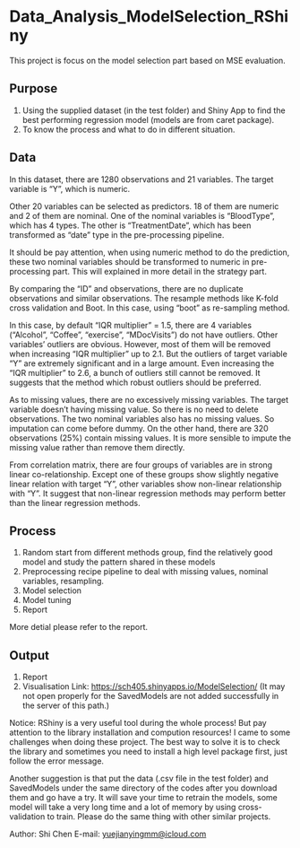 # Data_Analysis_ModelSelection_RShiny
This project is focus on the model selection part based on MSE evaluation. 
## Purpose
1. Using the supplied dataset (in the test folder) and Shiny App to find the best performing regression model (models are from caret package).
2. To know the process and what to do in different situation.

## Data

In this dataset, there are 1280 observations and 21 variables. The target variable is “Y”, which is numeric. 

Other 20 variables can be selected as predictors. 18 of them are numeric and 2 of them are nominal.  One of the nominal variables is “BloodType”, which has 4 types. The other is “TreatmentDate”, which has been transformed as “date” type in the pre-processing pipeline. 

It should be pay attention, when using numeric method to do the prediction, these two nominal variables should be transformed to numeric in pre-processing part. This will explained in more detail in the strategy part. 

By comparing the “ID” and observations, there are no duplicate observations and similar observations. The resample methods like K-fold cross validation and Boot. In this case, using “boot” as re-sampling method.

In this case, by default “IQR multiplier” = 1.5, there are 4 variables (“Alcohol”, “Coffee”, “exercise”, “MDocVisits”) do not have outliers. Other variables’ outliers are obvious. However, most of them will be removed when increasing “IQR multiplier” up to 2.1. But the outliers of target variable “Y” are extremely significant and in a large amount. Even increasing the “IQR multiplier” to 2.6, a bunch of outliers still cannot be removed. It suggests that the method which robust outliers should be preferred. 

As to missing values, there are no excessively missing variables. The target variable doesn’t having missing value. So there is no need to delete observations. The two nominal variables also has no missing values. So imputation can come before dummy. On the other hand, there are 320 observations (25%) contain missing values. It is more sensible to impute the missing value rather than remove them directly. 

From correlation matrix, there are four groups of variables are in strong linear co-relationship. Except one of these groups show slightly negative linear relation with target “Y”, other variables show non-linear relationship with “Y”. It suggest that non-linear regression methods may perform better than the linear regression methods.


## Process
1. Random start from different methods group, find the relatively good model and study the pattern shared in these models
2. Preprocessing recipe pipeline to deal with missing values, nominal variables, resampling.
3. Model selection
4. Model tuning
5. Report

More detial please refer to the report.

## Output
1. Report
2. Visualisation Link: https://sch405.shinyapps.io/ModelSelection/
(It may not open properly for the SavedModels are not added successfully in the server of this path.)


Notice:
RShiny is a very useful tool during the whole process! But pay attention to the library installation and compution resources! I came to some challenges when doing these project. The best way to solve it is to check the library and sometimes you need to install a high level package first, just follow the error message. 

Another suggestion is that put the data (.csv file in the test folder) and SavedModels under the same directory of the codes after you download them and go have a try. It will save your time to retrain the models, some model will take a very long time and a lot of memory by using cross-validation to train.  Please do the same thing with other similar projects. 

Author: Shi Chen
E-mail: yuejianyingmm@icloud.com
